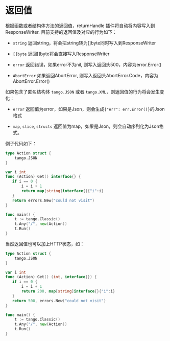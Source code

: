 # 返回值

根据函数或者结构体方法的返回值，returnHandle 插件将自动将内容写入到 ResponseWriter.
目前支持的返回值及对应的行为如下：

* `string`
返回string，将会把string转为[]byte同时写入到ResponseWriter

* `[]byte`
返回[]byte将会直接写入ResponseWriter

* `error`
返回错误，如果error不为nil, 则写入返回头500，内容为error.Error()

* `AbortError`
如果返回AbortError, 则写入返回头AbortError.Code，内容为AbortError.Error()

如果包含了匿名结构体 `tango.JSON` 或者 `tango.XML`，则返回值的行为将会发生变化：

* `error`
返回值为error，如果是Json，则会生成`{"err": err.Error()}`的Json格式

* `map`, `slice`, `structs`
返回值为map，如果是Json，则会自动序列化为Json格式。

例子代码如下：

```Go
type Action struct {
    tango.JSON
}

var i int
func (Action) Get() interface{} {
   if i == 0 {
       i = i + 1
       return map[string]interface{}{"i":i}
   }
   return errors.New("could not visit")
}

func main() {
    t := tango.Classic()
    t.Any("/", new(Action))
    t.Run()
}
```

当然返回值也可以加上HTTP状态，如：

```Go
type Action struct {
    tango.JSON
}

var i int
func (Action) Get() (int, interface{}) {
   if i == 0 {
       i = i + 1
       return 200, map[string]interface{}{"i":i}
   }
   return 500, errors.New("could not visit")
}

func main() {
    t := tango.Classic()
    t.Any("/", new(Action))
    t.Run()
}
```
